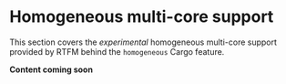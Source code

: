 # Homogeneous multi-core support

This section covers the *experimental* homogeneous multi-core support provided
by RTFM behind the `homogeneous` Cargo feature.

**Content coming soon**
